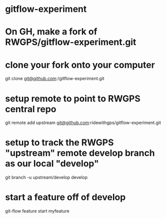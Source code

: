 # gitflow-experiment
# On GH, make a fork of RWGPS/gitflow-experiment.git
# clone your fork onto your computer
git clone git@github.com:<your-GH-username-here>/gitflow-experiment.git
# setup remote to point to RWGPS central repo
git remote add upstream git@github.com:ridewithgps/gitflow-experiment.git
# setup to track the RWGPS "upstream" remote develop branch as our local "develop"
git branch -u upstream/develop develop

# start a feature off of develop
git-flow feature start myfeature
